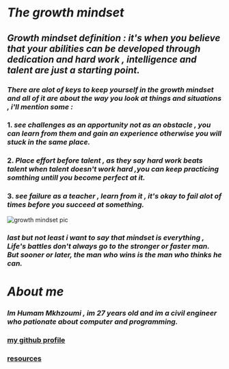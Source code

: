 # _**The growth mindset**_
## _**Growth mindset definition : it's when you believe that your abilities can be developed through dedication and hard work , intelligence and talent are just a starting point.**_

### _**There are alot of keys to keep yourself in the growth mindset and all of it are about the way you look at things and situations , i'll mention some :**_
### 1. _**see challenges as an apportunity not as an obstacle , you can learn from them and gain an experience otherwise you will stuck in the same place.**_
### 2. _**Place effort before talent , as they say hard work beats talent when talent doesn't work hard ,you can keep practicing somthing untill you become perfect at it.**_
### 3. _**see failure as a teacher , learn from it , it's okay to fail alot of times before you succeed at something.**_

![growth mindset pic](https://blog.cengage.com/wp-content/uploads/2020/11/blog-growth-mindset-1511130.png)

###  _**last but not least i want to say that mindset is everything , Life's battles don't always go to the stronger or faster man. But sooner or later, the man who wins is the man who thinks he can.**_



# _**About me**_ 
### _**Im Humam Mkhzoumi , im 27 years old and im a civil engineer who pationate about computer and programming.**_
### [my github profile](https://github.com/Mkhzoumi)

### [resources](https://www.atlassian.com/blog/inside-atlassian/growth-mindset)
